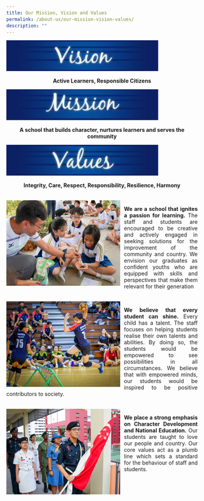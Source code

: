 ```yaml
---
title: Our Mission, Vision and Values
permalink: /about-us/our-mission-vision-values/
description: ""
---
```

[<img src="/images/Aboutus/VMV1.jpg" alt="Vision" style="width:400px" />](/images/Aboutus/VMV1.jpg)
<p style="text-align:center"><b>Active Learners, Responsible Citizens</b></p>
		
<img src="/images/Aboutus/VMV2.jpg" alt="Mission" style="width:400px" />
<p style="text-align:center"><b>A school that builds character, nurtures learners and serves the community</b></p>

<img src="/images/Aboutus/VMV3.jpg" alt="Values" style="width:400px" />
<p style="text-align:center"><b>Integrity, Care, Respect, Responsibility, Resilience, Harmony</b></p>

<br>

<p style="float:left; margin:0 10px 0px 0">
<img src="/images/Aboutus/vmv-01.jpg" alt="learning" style="width:300px" /></p>

<p style="text-align:justify">
<b>We are a school that ignites a passion for learning.</b> The staff and students are encouraged to be creative and actively engaged in seeking solutions for the improvement of the community and country. We envision our graduates as confident youths who are equipped with skills and perspectives that make them relevant for their generation
</p>

<br>

<p style="float:left; margin:0 10px 0px 0">
<img src="/images/Aboutus/vmv-02.jpg" alt="talent" style="width:300px" /></p>

<p style="text-align:justify">
<b>We believe that every student can shine.</b> Every child has a talent. The staff focuses on helping students realise their own talents and abilities. By doing so, the students would be empowered to see possibilities in all circumstances. We believe that with empowered minds, our students would be inspired to be positive contributors to society.
</p>

<br>

<p style="float:left; margin:0 10px 0px 0">
<img src="/images/Aboutus/vmv-03.jpg" alt="character" style="width:300px" /></p>

<p style="text-align:justify">
<b>We place a strong emphasis on Character Development and National Education.</b> Our students are taught to love our people and country. Our core values act as a plumb line which sets a standard for the behaviour of staff and students.
</p>